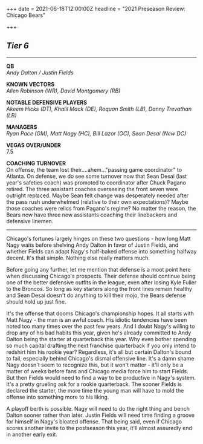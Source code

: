 +++
date = 2021-06-18T12:00:00Z
headline = "2021 Preseason Review: Chicago Bears"

+++
## **_Tier 6_**

***

**QB**  
_Andy Dalton / Justin Fields_

**KNOWN VECTORS**  
_Allen Robinson (WR), David Montgomery (RB)_

**NOTABLE DEFENSIVE PLAYERS**  
_Akeem Hicks (DT), Khalil Mack (DE), Roquan Smith (LB), Danny Trevathan (LB)_

**MANAGERS**  
_Ryan Pace (GM), Matt Nagy (HC), Bill Lazor (OC), Sean Desai (New DC)_

**VEGAS OVER/UNDER**  
7\.5

**COACHING TURNOVER**  
On offense, the team lost their....ahem..."passing game coordinator" to Atlanta. On defense, we do see some turnover now that Sean Desai (last year's safeties coach) was promoted to coordinator after Chuck Pagano retired. The three assistant coaches overseeing the front seven were outright replaced. Maybe Sean felt change was desperately needed after the pass rush underwhelmed (relative to their own expectations)? Maybe those coaches were relics from Pagano's regime? No matter the reason, the Bears now have three new assistants coaching their linebackers and defensive linemen.

***

Chicago's fortunes largely hinges on these two questions - how long Matt Nagy waits before shelving Andy Dalton in favor of Justin Fields, and whether Fields can adapt Nagy's half-baked offense into something halfway decent. It's that simple. Nothing else really matters much. 

Before going any further, let me mention that defense is a moot point here when discussing Chicago's prospects. Their defense should continue being one of the better defensive outfits in the league, even after losing Kyle Fuller to the Broncos. So long as key starters along the front lines remain healthy and Sean Desai doesn't do anything to kill their mojo, the Bears defense should hold up just fine.

It's the offense that dooms Chicago's championship hopes. It all starts with Matt Nagy - the man is an awful coach. His idiotic tendencies have been noted too many times over the past few years. And I doubt Nagy's willing to drop any of his bad habits this year, given he's already committed to Andy Dalton being the starter at quarterback this year. Why even bother spending so much capital drafting the next franchise quarterback if you only intend to redshirt him his rookie year? Regardless, it's all but certain Dalton's bound to fail, especially behind Chicago's dismal offensive line. It's a damn shame Nagy doesn't seem to recognize this, but it won't matter - it'll only be a matter of weeks before fans and Chicago media force him to start Fields. But then Fields would need to find a way to be productive in Nagy's system. It's a pretty grueling ask for a rookie quarterback. The sooner Fields is declared the starter, the more time the young man will have to mold the offense into something more to his liking.

A playoff berth is possible. Nagy will need to do the right thing and bench Dalton sooner rather than later. Justin Fields will need time finding a groove for himself in Nagy's bloated offense. That being said, even if Chicago scores another invite to the postseason this year, it'll almost assuredly end in another early exit.